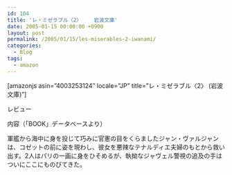 ```yaml
---
id: 104
title: 'レ・ミゼラブル〈2〉    岩波文庫'
date: 2005-01-15 00:00:00 +0900
layout: post
permalink: /2005/01/15/les-miserables-2-iwanami/
categories:
  - Blog
tags:
  - amazon
---
```

[amazonjs asin=&#8221;4003253124&#8243; locale=&#8221;JP&#8221; title=&#8221;レ・ミゼラブル〈2〉 (岩波文庫)&#8221;]

レビュー
  
内容（「BOOK」データベースより）
  
軍艦から海中に身を投じて巧みに官憲の目をくらましたジャン・ヴァルジャンは、コゼットの前に姿を現わし、彼女を悪辣なテナルディエ夫婦のもとから救い出す。2人はパリの一画に身をひそめるが、執拗なジャヴェル警視の追及の手はついにここにものびてきた。
